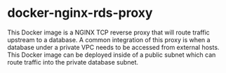 # docker-nginx-rds-proxy

This Docker image is a NGINX TCP reverse proxy that will route traffic upstream to a database. 
A common integration of this proxy is when a database under a private VPC needs to be accessed from external hosts. This Docker image can be deployed inside of a public subnet which can route traffic into the private database subnet.
